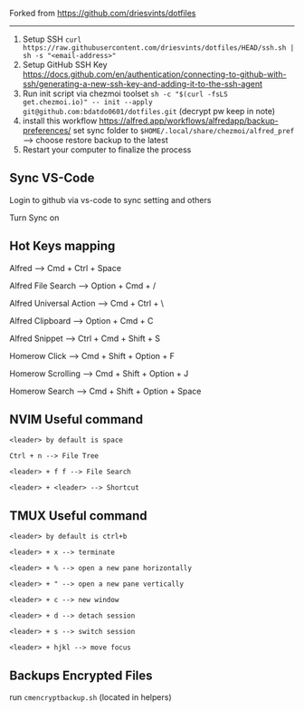 Forked from https://github.com/driesvints/dotfiles

---

1. Setup SSH `curl https://raw.githubusercontent.com/driesvints/dotfiles/HEAD/ssh.sh | sh -s "<email-address>"`
2. Setup GitHub SSH Key https://docs.github.com/en/authentication/connecting-to-github-with-ssh/generating-a-new-ssh-key-and-adding-it-to-the-ssh-agent
3. Run init script via chezmoi toolset `sh -c "$(curl -fsLS get.chezmoi.io)" -- init --apply git@github.com:bdatdo0601/dotfiles.git` (decrypt pw keep in note)
4. install this workflow https://alfred.app/workflows/alfredapp/backup-preferences/ set sync folder to `$HOME/.local/share/chezmoi/alfred_pref` --> choose restore backup to the latest 
5. Restart your computer to finalize the process

## Sync VS-Code

Login to github via vs-code to sync setting and others

Turn Sync on

## Hot Keys mapping

Alfred --> Cmd + Ctrl + Space

Alfred File Search --> Option + Cmd + /

Alfred Universal Action --> Cmd + Ctrl + \

Alfred Clipboard --> Option + Cmd + C

Alfred Snippet --> Ctrl + Cmd + Shift + S

Homerow Click --> Cmd + Shift + Option + F

Homerow Scrolling --> Cmd + Shift + Option + J

Homerow Search --> Cmd + Shift + Option + Space

## NVIM Useful command

```
<leader> by default is space

Ctrl + n --> File Tree

<leader> + f f --> File Search

<leader> + <leader> --> Shortcut
```

## TMUX Useful command

```
<leader> by default is ctrl+b

<leader> + x --> terminate

<leader> + % --> open a new pane horizontally

<leader> + " --> open a new pane vertically

<leader> + c --> new window

<leader> + d --> detach session

<leader> + s --> switch session

<leader> + hjkl --> move focus
```

## Backups Encrypted Files

run `cmencryptbackup.sh` (located in helpers)
